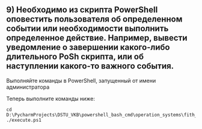 ## 9) Необходимо из скрипта PowerShell оповестить пользователя об определенном событии или необходимости выполнить определенное действие. Например, вывести уведомление о завершении какого-либо длительного PoSh скрипта, или об наступлении какого-то важного события.

Выполняйте команды в PowerShell, запущенный от имени администратора

Теперь выполните команды ниже:

```
cd D:\PycharmProjects\DSTU_VKB\powershell_bash_cmd\operation_systems\fith_semester\3_laboratory\6_question\9_sub
./execute.ps1
```